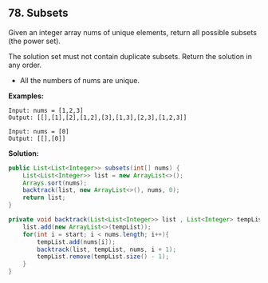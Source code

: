 ## 78. Subsets

Given an integer array nums of unique elements, return all possible subsets (the power set).

The solution set must not contain duplicate subsets. Return the solution in any order.

* All the numbers of nums are unique.

**Examples:** 

```
Input: nums = [1,2,3]
Output: [[],[1],[2],[1,2],[3],[1,3],[2,3],[1,2,3]]
```

```
Input: nums = [0]
Output: [[],[0]]
```

**Solution:**

```java
public List<List<Integer>> subsets(int[] nums) {
    List<List<Integer>> list = new ArrayList<>();
    Arrays.sort(nums);
    backtrack(list, new ArrayList<>(), nums, 0);
    return list;
}

private void backtrack(List<List<Integer>> list , List<Integer> tempList, int [] nums, int start){
    list.add(new ArrayList<>(tempList));
    for(int i = start; i < nums.length; i++){
        tempList.add(nums[i]);
        backtrack(list, tempList, nums, i + 1);
        tempList.remove(tempList.size() - 1);
    }
}
```